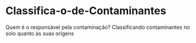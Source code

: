 # Classifica-o-de-Contaminantes
Quem é o responsável pela contaminação? Classificando contaminantes no solo quanto às suas origens

